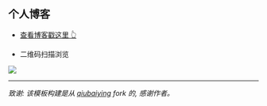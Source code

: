 ## 个人博客

- [查看博客戳这里 👆](http://blogs.eseeto.com)


- 二维码扫描浏览

![](https://raw.githubusercontent.com/faymi/faymi.github.io/master/img/readme-qrcode.png)

---

*致谢: 该模板构建是从 [qiubaiying](https://github.com/qiubaiying/qiubaiying.github.io) fork 的, 感谢作者。*
